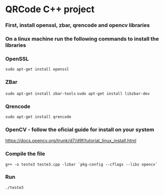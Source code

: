 # QRCode C++ project

### First, install openssl, zbar, qrencode and opencv libraries
### On a linux machine run the following commands to install the libraries
### OpenSSL
`sudo apt-get install openssl`
### ZBar
`sudo apt-get install zbar-tools`
`sudo apt-get install libzbar-dev`
### Qrencode
`sudo apt-get install qrencode`

### OpenCV - follow the oficial guide for install on your system
https://docs.opencv.org/trunk/d7/d9f/tutorial_linux_install.html

### Compile the file 
``` g++ -o teste3 teste3.cpp -lzbar `pkg-config --cflags --libs opencv` ```
### Run 
`./teste3`
